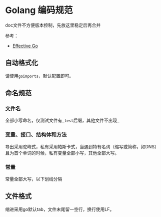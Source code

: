 # Golang 编码规范
doc文件不方便版本控制，先放这里稳定后再合并

参考：
  - [Effective Go](https://golang.org/doc/effective_go.html)

## 自动格式化
请使用`goimports`，默认配置即可。

## 命名规范
### 文件名
全部小写命名，仅测试文件有`_test`后缀，其他文件不出现`_`

### 变量、接口、结构体和方法
导出采用驼峰式，私有采用帕斯卡式，当遇到特有名词（缩写或简称，如DNS）且为首个单词的时候，私有变量全部小写，其他全部大写。

### 常量
常量全部大写，以下划线分隔

## 文件格式
缩进采用go默认tab，文件末尾留一空行，换行使用LF。